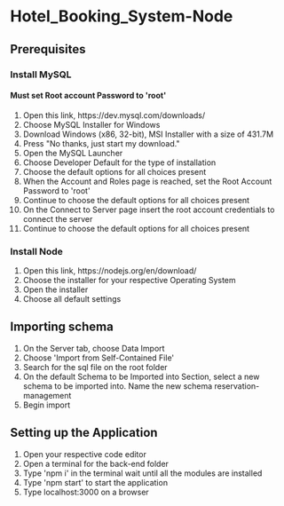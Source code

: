 # Hotel_Booking_System-Node
<h2>Prerequisites</h2>
<h3>Install MySQL</h3>
<h4>Must set Root account Password to 'root'</h4>
<ol>
  <li>Open this link, https://dev.mysql.com/downloads/</li>
  <li>Choose MySQL Installer for Windows</li>
  <li>Download Windows (x86, 32-bit), MSI Installer with a size of 431.7M</li>
  <li>Press "No thanks, just start my download."</li>
  <li>Open the MySQL Launcher</li>
  <li>Choose Developer Default for the type of installation</li>
  <li>Choose the default options for all choices present</li>
  <li>When the Account and Roles page is reached, set the Root Account Password to 'root'</li>
  <li>Continue to choose the default options for all choices present</li>
  <li>On the Connect to Server page insert the root account credentials to connect the server</li>
  <li>Continue to choose the default options for all choices present</li>
</ol>

<h3>Install Node</h3>
<ol>
  <li>Open this link, https://nodejs.org/en/download/</li>
  <li>Choose the installer for your respective Operating System</li>
  <li>Open the installer</li>
  <li>Choose all default settings</li>
</ol>

<h2>Importing schema</h2>
<ol>
  <li>On the Server tab, choose Data Import</li>
  <li>Choose 'Import from Self-Contained File'</li>
  <li>Search for the sql file on the root folder</li>
  <li>On the default Schema to be Imported into Section, select a new schema to be imported into. Name the new schema reservation-management</li>
  <li>Begin import</li>
</ol>

<h2>Setting up the Application</h2>
<ol>
  <li>Open your respective code editor</li>
  <li>Open a terminal for the back-end folder</li>
  <li>Type 'npm i' in the terminal wait until all the modules are installed</li>
  <li>Type 'npm start' to start the application</li>
  <li>Type localhost:3000 on a browser</li>
</ol>

